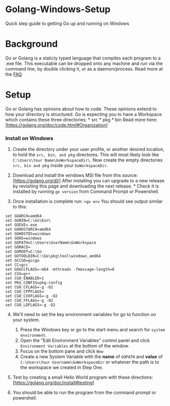 # Golang-Windows-Setup
Quick step guide to getting Go up and running on Windows

# Background
Go or Golang is a staticly typed language that compiles each program to a .exe file.  This executable can be dropped onto any machine and run via the command line, by double clicking it, or as a daemon/process.  Read more at the [FAQ](https://golang.org/doc/faq)

# Setup
Go or Golang has opinions about how to code.  These opinions extend to how your directory is structured.  Go is expecting you to have a Workspace which contains these three directories:
	* src
	* pkg
	* bin
Read more here: [https://golang.org/doc/code.html#Organization]

### Install on Windows

1. Create the directory under your user profile, or another desired location, to hold the `src, bin, and pkg` directores.  This will most likely look like `C:\Users\Your Name\GoWorkspaceDir\`.  Now create the empty directories `src, bin and pkg` inside your `GoWorkspaceDir`.

2. Download and install the windows MSI file from this source:[https://golang.org/dl/]
After installing you can upgrade to a new release by revisiting this page and downloading the next release.  * Check it is installed by running `go version` from Command Prompt or Powershell.

3. Once installation is complete run: `>go env`
You should see output similar to this:
```
set GOARCH=amd64
set GOBIN=C:\Go\bin\
set GOEXE=.exe
set GOHOSTARCH=amd64
set GOHOSTOS=windows
set GOOS=windows
set GOPATH=C:\Users\UserName\GoWorkspace
set GORACE=
set GOROOT=C:\Go
set GOTOOLDIR=C:\Go\pkg\tool\windows_amd64
set GCCGO=gccgo
set CC=gcc
set GOGCCFLAGS=-m64 -mthreads -fmessage-length=0
set CXX=g++
set CGO_ENABLED=1
set PKG_CONFIG=pkg-config
set CGO_CFLAGS=-g -O2
set CGO_CPPFLAGS=
set CGO_CXXFLAGS=-g -O2
set CGO_FFLAGS=-g -O2
set CGO_LDFLAGS=-g -O2
```

4. We'll need to set the key environment variables for go to function on your system.  
	1. Press the Windows key or go to the start menu and search for `system environment`.  
	2. Open the "Edit Environment Variables" control panel and click `Environment Variables` at the bottom of the window.
	3. Focus on the bottom pane and click `New`
	4. Create a new System Variable with the **name** of `GOPATH` and **value** of `C:\Users\Your Username\GoWorkspaceDir` or whatever the path is to the workspace we created in Step One.

5. Test by creating a small Hello World program with these directions: [https://golang.org/doc/install#testing]
6. You should be able to run the program from the command prompt or powershell.